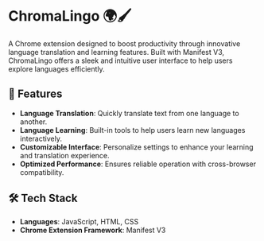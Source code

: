 # ChromaLingo 🌍🖌️
A Chrome extension designed to boost productivity through innovative language translation and learning features. Built with Manifest V3, ChromaLingo offers a sleek and intuitive user interface to help users explore languages efficiently.

## 🚀 Features
- **Language Translation**: Quickly translate text from one language to another.
- **Language Learning**: Built-in tools to help users learn new languages interactively.
- **Customizable Interface**: Personalize settings to enhance your learning and translation experience.
- **Optimized Performance**: Ensures reliable operation with cross-browser compatibility.

## 🛠️ Tech Stack
- **Languages**: JavaScript, HTML, CSS
- **Chrome Extension Framework**: Manifest V3
